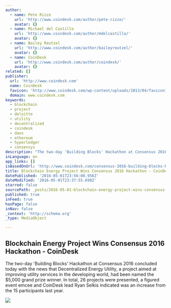 ```yaml
---
author:
  - name: Pete Rizzo
    url: 'http://www.coindesk.com/author/pete-rizzo/'
    avatar: {}
  - name: Michael del Castillo
    url: 'http://www.coindesk.com/author/mdelcastillo/'
    avatar: {}
  - name: Bailey Reutzel
    url: 'http://www.coindesk.com/author/baileyreutzel/'
    avatar: {}
  - name: CoinDesk
    url: 'http://www.coindesk.com/author/coindesk/'
    avatar: {}
related: []
publisher:
  url: 'http://www.coindesk.com'
  name: CoinDesk
  favicon: 'http://www.coindesk.com/wp-content/uploads/2013/04/favicon1.ico?1fee9b'
  domain: www.coindesk.com
keywords:
  - blockchain
  - project
  - deloitte
  - utility
  - decentralized
  - coindesk
  - daos
  - ethereum
  - hyperledger
  - consensys
description: "The two-day 'Building Blocks' Hackathon at Consensus 2016 concluded today with the news that Decentralized Energy Utility, a project aimed at improving utility services in the developing world, had been named the $5,000 grand prize winner. In total, 26 projects were presented, a figured event emcee and CoinDesk lead Ryan Selkis indicated was an increase from the 15 participants last year."
inLanguage: en
app_links: []
isBasedOnUrl: 'http://www.coindesk.com/consensus-2016-building-blocks-hackathon-winner/'
title: Blockchain Energy Project Wins Consensus 2016 Hackathon - CoinDesk
datePublished: '2016-05-01T23:56:00.956Z'
dateModified: '2016-05-01T23:37:55.698Z'
starred: false
sourcePath: _posts/2016-05-01-blockchain-energy-project-wins-consensus-2016-hackathon-co.md
published: true
inFeed: true
hasPage: false
inNav: false
_context: 'http://schema.org'
_type: MediaObject

---
```

<article style=""><h1>Blockchain Energy Project Wins Consensus 2016 Hackathon - CoinDesk</h1><p>The two-day 'Building Blocks' Hackathon at Consensus 2016 concluded today with the news that Decentralized Energy Utility, a project aimed at improving utility services in the developing world, had been named the $5,000 grand prize winner. In total, 26 projects were presented, a figured event emcee and CoinDesk lead Ryan Selkis indicated was an increase from the 15 participants last year.</p><img src="http://media.coindesk.com/2016/05/Screen-Shot-2016-05-01-at-6.28.43-PM-e1462142283500.png" /></article>